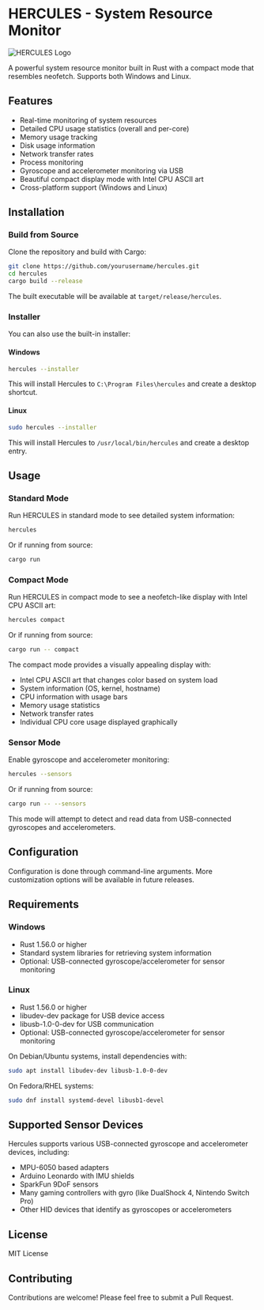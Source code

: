 # HERCULES - System Resource Monitor

![HERCULES Logo](https://icon2.cleanpng.com/20180624/wry/kisspng-computer-cases-housings-raspberry-pi-3-general-p-confitte-5b3061901b19d8.185407001529897360111.jpg)

A powerful system resource monitor built in Rust with a compact mode that resembles neofetch. Supports both Windows and Linux.

## Features

- Real-time monitoring of system resources
- Detailed CPU usage statistics (overall and per-core)
- Memory usage tracking
- Disk usage information
- Network transfer rates
- Process monitoring
- Gyroscope and accelerometer monitoring via USB
- Beautiful compact display mode with Intel CPU ASCII art
- Cross-platform support (Windows and Linux)

## Installation

### Build from Source

Clone the repository and build with Cargo:

```bash
git clone https://github.com/yourusername/hercules.git
cd hercules
cargo build --release
```

The built executable will be available at `target/release/hercules`.

### Installer

You can also use the built-in installer:

#### Windows
```bash
hercules --installer
```

This will install Hercules to `C:\Program Files\hercules` and create a desktop shortcut.

#### Linux
```bash
sudo hercules --installer
```

This will install Hercules to `/usr/local/bin/hercules` and create a desktop entry.

## Usage

### Standard Mode

Run HERCULES in standard mode to see detailed system information:

```bash
hercules
```

Or if running from source:

```bash
cargo run
```

### Compact Mode

Run HERCULES in compact mode to see a neofetch-like display with Intel CPU ASCII art:

```bash
hercules compact
```

Or if running from source:

```bash
cargo run -- compact
```

The compact mode provides a visually appealing display with:
- Intel CPU ASCII art that changes color based on system load
- System information (OS, kernel, hostname)
- CPU information with usage bars
- Memory usage statistics
- Network transfer rates
- Individual CPU core usage displayed graphically

### Sensor Mode

Enable gyroscope and accelerometer monitoring:

```bash
hercules --sensors
```

Or if running from source:

```bash
cargo run -- --sensors
```

This mode will attempt to detect and read data from USB-connected gyroscopes and accelerometers.

## Configuration

Configuration is done through command-line arguments. More customization options will be available in future releases.

## Requirements

### Windows
- Rust 1.56.0 or higher
- Standard system libraries for retrieving system information
- Optional: USB-connected gyroscope/accelerometer for sensor monitoring

### Linux
- Rust 1.56.0 or higher
- libudev-dev package for USB device access
- libusb-1.0-0-dev for USB communication
- Optional: USB-connected gyroscope/accelerometer for sensor monitoring

On Debian/Ubuntu systems, install dependencies with:
```bash
sudo apt install libudev-dev libusb-1.0-0-dev
```

On Fedora/RHEL systems:
```bash
sudo dnf install systemd-devel libusb1-devel
```

## Supported Sensor Devices

Hercules supports various USB-connected gyroscope and accelerometer devices, including:

- MPU-6050 based adapters
- Arduino Leonardo with IMU shields
- SparkFun 9DoF sensors
- Many gaming controllers with gyro (like DualShock 4, Nintendo Switch Pro)
- Other HID devices that identify as gyroscopes or accelerometers

## License

MIT License

## Contributing

Contributions are welcome! Please feel free to submit a Pull Request.
